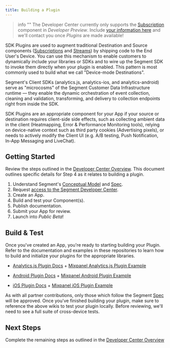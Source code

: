 ```yaml
---
title: Building a Plugin
---
```


> info ""
> The Developer Center currently only supports the [Subscription](/docs/partners/subscriptions) component in _Developer Preview_. Include [your information here](https://airtable.com/shrT3b4C7agUEBKVS) and we'll contact you once _Plugins_ are made available!

SDK Plugins are used to augment traditional Destination and Source components ([Subscriptions](/docs/partners/subscription/) and [Streams](/docs/partners/streams/)) by shipping code to the End User's Device. You can use this mechanism to enable customers to dynamically include your libraries or SDKs and to wire up the Segment SDK to invoke them directly when your plugin is enabled. This pattern is most commonly used to build what we call "Device-mode Destinations".

Segment's Client SDKs (analytics.js, analytics-ios, and analytics-android) serve as "microcosms" of the Segment Customer Data Infrastructure runtime — they enable the dynamic orchestration of event collection, cleaning and validation, transforming, and delivery to collection endpoints right from inside the SDK.

SDK Plugins are an appropriate component for your App if your source or destination requires client-side side effects, such as collecting ambient data in the client (Heatmapping, Error & Performance Monitoring tools), relying on device-native context such as third party cookies (Advertising pixels), or needs to actively modify the Client UI (e.g. A/B testing, Push Notification, In-App Messaging and LiveChat).


## Getting Started

Review the steps outlined in the [Developer Center Overview](/docs/partners). This document outlines specific details for Step 4 as it relates to building a plugin. 

1. Understand Segment's [Conceptual Model](/docs/partners/conceptual-model) and [Spec](https://segment.com/docs/connections/spec).
2. Request [access to the Segment Developer Center](https://segment.com/partners/developer-center/).
3. Create an App.
4. Build and test your Component(s).
5. Publish documentation.
6. Submit your App for review.
7. Launch into _Public Beta_!


## Build & Test

Once you've created an App, you're ready to starting building your Plugin. Refer to the documentation and examples in these repositories to learn how to build and initialize your plugins for the appropriate libraries. 

* [Analytics.js Plugin Docs](https://github.com/segmentio/analytics.js/wiki/Writing-Integrations) + [Mixpanel Analytics.js Plugin Example](https://github.com/segment-integrations/analytics.js-integration-mixpanel)

* [Android Plugin Docs](https://github.com/segmentio/analytics-android/wiki/Writing-Integrations) + [Mixpanel Android Plugin Example](https://github.com/segment-integrations/analytics-android-integration-mixpanel)

* [iOS Plugin Docs](https://github.com/segmentio/analytics-ios/wiki/Writing-Integrations) + [Mixpanel iOS Plugin Example](https://github.com/segment-integrations/analytics-ios-integration-mixpanel)

As with all partner contributions, only those which follow the Segment [Spec](/docs/connections/spec) will be approved. Once you've finished building your plugin, make sure to reference the above wikis to test your plugin locally. Before reviewing, we'll need to see a full suite of cross-device tests.

## Next Steps

Complete the remaining steps as outlined in the [Developer Center Overview](/docs/partners/#5-document)
